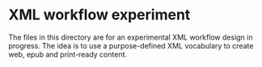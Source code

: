 # XML workflow experiment

The files in this directory are for an experimental XML workflow design in progress. The idea is to use a purpose-defined XML vocabulary to create web, epub and print-ready content.

